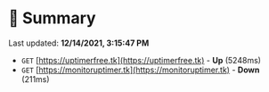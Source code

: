 # 📖 Summary
Last updated: **12/14/2021, 3:15:47 PM**

- `GET` [https://uptimerfree.tk](https://uptimerfree.tk) - **Up** (5248ms)
- `GET` [https://monitoruptimer.tk](https://monitoruptimer.tk) - **Down** (211ms)
